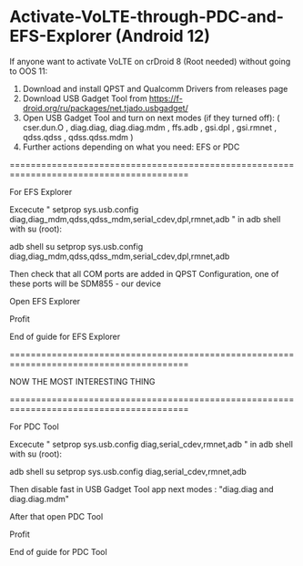 # Activate-VoLTE-through-PDC-and-EFS-Explorer (Android 12)
If anyone want to activate VoLTE on crDroid 8 (Root needed) without going to OOS 11: 

1. Download and install QPST and Qualcomm Drivers from releases page
2. Download USB Gadget Tool from https://f-droid.org/ru/packages/net.tjado.usbgadget/
3. Open USB Gadget Tool and turn on next modes (if they turned off): ( cser.dun.O , diag.diag, diag.diag.mdm , ffs.adb , gsi.dpl , gsi.rmnet , qdss.qdss , qdss.qdss.mdm )
4. Further actions depending on what you need: EFS or PDC

========================================================================================

For EFS Explorer

Excecute " setprop sys.usb.config diag,diag_mdm,qdss,qdss_mdm,serial_cdev,dpl,rmnet,adb " in adb shell with su (root):

adb shell
su
setprop sys.usb.config diag,diag_mdm,qdss,qdss_mdm,serial_cdev,dpl,rmnet,adb

Then check that all COM ports are added in QPST Configuration, one of these ports will be SDM855 - our device

Open EFS Explorer

Profit

End of guide for EFS Explorer

========================================================================================

NOW THE MOST INTERESTING THING

========================================================================================

For PDC Tool

Excecute " setprop sys.usb.config diag,serial_cdev,rmnet,adb " in adb shell with su (root):

adb shell
su
setprop sys.usb.config diag,serial_cdev,rmnet,adb

Then disable fast in USB Gadget Tool app next modes : "diag.diag and diag.diag.mdm" 

After that open PDC Tool

Profit

End of guide for PDC Tool
